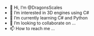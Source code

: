 - 👋 Hi, I’m @DragonsScales
- 👀 I’m interested in 3D engines using C#
- 🌱 I’m currently learning C# and Python
- 💞️ I’m looking to collaborate on ...
- 📫 How to reach me ...

<!---
DragonsScales/DragonsScales is a ✨ special ✨ repository because its `README.md` (this file) appears on your GitHub profile.
You can click the Preview link to take a look at your changes.
--->
